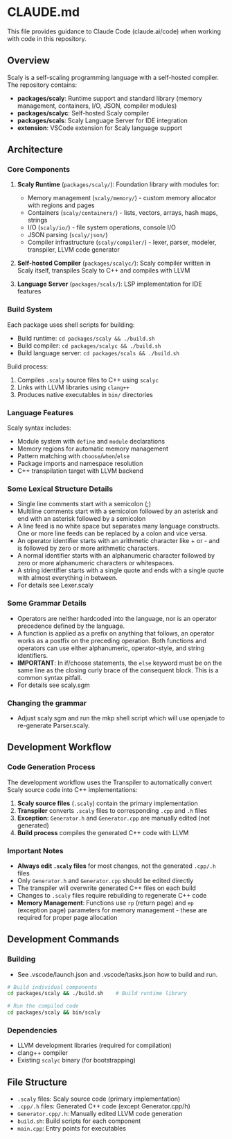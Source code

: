 # CLAUDE.md

This file provides guidance to Claude Code (claude.ai/code) when working with code in this repository.

## Overview

Scaly is a self-scaling programming language with a self-hosted compiler. The repository contains:

- **packages/scaly**: Runtime support and standard library (memory management, containers, I/O, JSON, compiler modules)
- **packages/scalyc**: Self-hosted Scaly compiler
- **packages/scals**: Scaly Language Server for IDE integration
- **extension**: VSCode extension for Scaly language support

## Architecture

### Core Components

1. **Scaly Runtime** (`packages/scaly/`): Foundation library with modules for:
   - Memory management (`scaly/memory/`) - custom memory allocator with regions and pages
   - Containers (`scaly/containers/`) - lists, vectors, arrays, hash maps, strings
   - I/O (`scaly/io/`) - file system operations, console I/O
   - JSON parsing (`scaly/json/`)
   - Compiler infrastructure (`scaly/compiler/`) - lexer, parser, modeler, transpiler, LLVM code generator

2. **Self-hosted Compiler** (`packages/scalyc/`): Scaly compiler written in Scaly itself, transpiles Scaly to C++ and compiles with LLVM

3. **Language Server** (`packages/scals/`): LSP implementation for IDE features

### Build System

Each package uses shell scripts for building:

- Build runtime: `cd packages/scaly && ./build.sh`
- Build compiler: `cd packages/scalyc && ./build.sh`
- Build language server: `cd packages/scals && ./build.sh`

Build process:
1. Compiles `.scaly` source files to C++ using `scalyc`
2. Links with LLVM libraries using `clang++`
3. Produces native executables in `bin/` directories

### Language Features

Scaly syntax includes:
- Module system with `define` and `module` declarations
- Memory regions for automatic memory management
- Pattern matching with `choose`/`when`/`else`
- Package imports and namespace resolution
- C++ transpilation target with LLVM backend

### Some Lexical Structure Details
- Single line comments start with a semicolon (;)
- Multiline comments start with a semicolon followed by an asterisk and end with an asterisk followed by a semicolon
- A line feed is no white space but separates many language constructs. One or more line feeds can be replaced by a colon and vice versa.
- An operator identifier starts with an arithmetic character like + or - and is followed by zero or more arithmetic characters.
- A normal identifier starts with an alphanumeric character followed by zero or more alphanumeric characters or whitespaces.
- A string identifier starts with a single quote and ends with a single quote with almost everything in between.
- For details see Lexer.scaly

### Some Grammar Details
- Operators are neither hardcoded into the language, nor is an operator precedence defined by the language.
- A function is applied as a prefix on anything that follows, an operator works as a postfix on the preceding operation. Both functions and operators can use either alphanumeric, operator-style, and string identifiers.
- **IMPORTANT**: In if/choose statements, the `else` keyword must be on the same line as the closing curly brace of the consequent block. This is a common syntax pitfall.
- For details see scaly.sgm

### Changing the grammar
- Adjust scaly.sgm and run the mkp shell script which will use openjade to re-generate Parser.scaly.

## Development Workflow

### Code Generation Process
The development workflow uses the Transpiler to automatically convert Scaly source code into C++ implementations:

1. **Scaly source files** (`.scaly`) contain the primary implementation
2. **Transpiler** converts `.scaly` files to corresponding `.cpp` and `.h` files
3. **Exception**: `Generator.h` and `Generator.cpp` are manually edited (not generated)
4. **Build process** compiles the generated C++ code with LLVM

### Important Notes
- **Always edit `.scaly` files** for most changes, not the generated `.cpp/.h` files
- Only `Generator.h` and `Generator.cpp` should be edited directly
- The transpiler will overwrite generated C++ files on each build
- Changes to `.scaly` files require rebuilding to regenerate C++ code
- **Memory Management**: Functions use `rp` (return page) and `ep` (exception page) parameters for memory management - these are required for proper page allocation

## Development Commands

### Building
- See .vscode/launch.json and .vscode/tasks.json how to build and run.
```bash
# Build individual components
cd packages/scaly && ./build.sh    # Build runtime library

# Run the compiled code
cd packages/scaly && bin/scaly
```

### Dependencies
- LLVM development libraries (required for compilation)
- clang++ compiler
- Existing `scalyc` binary (for bootstrapping)

## File Structure

- `.scaly` files: Scaly source code (primary implementation)
- `.cpp/.h` files: Generated C++ code (except Generator.cpp/h)
- `Generator.cpp/.h`: Manually edited LLVM code generation
- `build.sh`: Build scripts for each component
- `main.cpp`: Entry points for executables